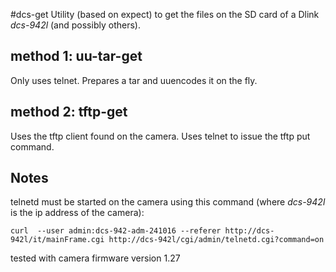 #dcs-get
Utility (based on expect) to get the files on the SD card of a Dlink *dcs-942l* (and possibly others).

## method 1: uu-tar-get
Only uses telnet. Prepares a tar and uuencodes it on the fly.

## method 2: tftp-get
Uses the tftp client found on the camera.
Uses telnet to issue the tftp put command.

## Notes
telnetd must be started on the camera using this command (where _dcs-942l_ is the ip address of the camera):
```
curl  --user admin:dcs-942-adm-241016 --referer http://dcs-942l/it/mainFrame.cgi http://dcs-942l/cgi/admin/telnetd.cgi?command=on
```

tested with camera firmware version 1.27
